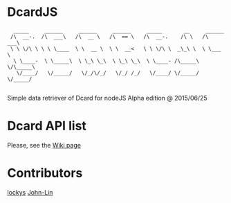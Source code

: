 # DcardJS
```
  _____     ______     ______     ______     _____       __     ______
 /\  __-.  /\  ___\   /\  __ \   /\  == \   /\  __-.    /\ \   /\  ___\
 \ \ \/\ \ \ \ \____  \ \  __ \  \ \  __<   \ \ \/\ \  _\_\ \  \ \___  \  
  \ \____-  \ \_____\  \ \_\ \_\  \ \_\ \_\  \ \____- /\_____\  \/\_____\
   \/____/   \/_____/   \/_/\/_/   \/_/ /_/   \/____/ \/_____/   \/_____/
                                                                        
```
Simple data retriever of Dcard for nodeJS
Alpha edition @ 2015/06/25  


Dcard API list
============
Please, see the [Wiki page](https://github.com/lockys/Dcard-Parser/wiki)


Contributors
============
[lockys](https://github.com/lockys)
[John-Lin](https://github.com/John-Lin)
